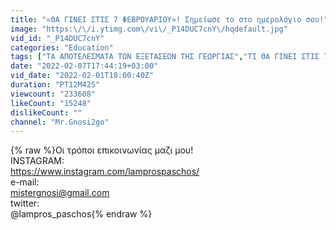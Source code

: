 ```yaml
---
title: "«ΘΑ ΓΙΝΕΙ ΣΤΙΣ 7 ΦΕΒΡΟΥΑΡΙΟΥ»! Σημείωσε το στο ημερολόγιο σου!"
image: "https:\/\/i.ytimg.com\/vi\/_P14DUC7cnY\/hqdefault.jpg"
vid_id: "_P14DUC7cnY"
categories: "Education"
tags: ["ΤΑ ΑΠΟΤΕΛΕΣΜΑΤΑ ΤΩΝ ΕΞΕΤΑΣΕΩΝ ΤΗΣ ΓΕΩΡΓΙΑΣ","ΤΙ ΘΑ ΓΙΝΕΙ ΣΤΙΣ 7 ΦΕΒΡΟΥΑΡΙΟΥ","ΠΟΤΕ ΘΑ ΓΙΝΟΥΝ ΕΚΛΟΓΕΣ"]
date: "2022-02-07T17:44:19+03:00"
vid_date: "2022-02-01T18:00:40Z"
duration: "PT12M42S"
viewcount: "233608"
likeCount: "15248"
dislikeCount: ""
channel: "Mr.Gnosi2go"
---
```

{% raw %}Οι τρόποι επικοινωνίας μαζι μου! <br />INSTAGRAM:<br /><a rel="nofollow" target="blank" href="https://www.instagram.com/lamprospaschos/">https://www.instagram.com/lamprospaschos/</a> <br />e-mail: <br />mistergnosi@gmail.com <br />twitter: <br />@lampros_paschos{% endraw %}
